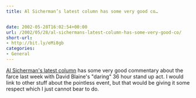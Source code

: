 ```yaml
---
title: Al Sicherman’s latest column has some very good co…


date: 2002-05-28T16:02:54+00:00
url: /2002/05/28/al-sichermans-latest-column-has-some-very-good-co/
short-url:
- http://bit.ly/eMi8gb
categories:
- General
---
```

<a href="http://www.startribune.com/stories/404/2858058.html">Al Sicherman's latest column</a> has some very good commentary about the farce last week with David Blaine's "daring" 36 hour stand up act. I would link to other stuff about the pointless event, but that would be giving it some respect which I just cannot bear to do.